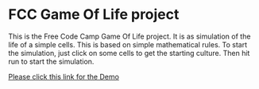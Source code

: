 # FCC Game Of Life project

This is the Free Code Camp Game Of Life project. It is as simulation of the life of a simple cells. This is based on simple mathematical rules.
To start the simulation, just click on some cells to get the starting culture. Then hit run to start the simulation.

[Please click this link for the Demo](https://tebogos.github.io/fcc-game-of-life)
